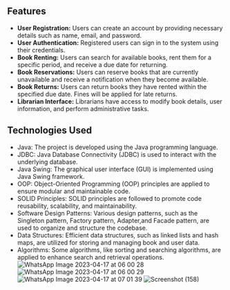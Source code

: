 ## Features

- **User Registration:** Users can create an account by providing necessary details such as name, email, and password.
- **User Authentication:** Registered users can sign in to the system using their credentials.
- **Book Renting:** Users can search for available books, rent them for a specific period, and receive a due date for returning.
- **Book Reservations:** Users can reserve books that are currently unavailable and receive a notification when they become available.
- **Book Returns:** Users can return books they have rented within the specified due date. Fines will be applied for late returns.
- **Librarian Interface:** Librarians have access to modify book details, user information, and perform administrative tasks.

## Technologies Used

- Java: The project is developed using the Java programming language.
- JDBC: Java Database Connectivity (JDBC) is used to interact with the underlying database.
- Java Swing: The graphical user interface (GUI) is implemented using Java Swing framework.
- OOP: Object-Oriented Programming (OOP) principles are applied to ensure modular and maintainable code.
- SOLID Principles: SOLID principles are followed to promote code reusability, scalability, and maintainability.
- Software Design Patterns: Various design patterns, such as the Singleton pattern, Factory pattern, Adapter,and Facade pattern, are used to organize and structure the codebase.
- Data Structures: Efficient data structures, such as linked lists and hash maps, are utilized for storing and managing book and user data.
- Algorithms: Some algorithms, like sorting and searching algorithms, are applied to enhance search and retrieval operations.
![WhatsApp Image 2023-04-17 at 06 00 28](https://github.com/Moutasem-Salah/Library-Management-System/assets/125928209/24d66161-d541-43a8-821f-2cc59384e6a5)
![WhatsApp Image 2023-04-17 at 06 00 29](https://github.com/Moutasem-Salah/Library-Management-System/assets/125928209/d6bc3998-9daa-4dae-b9a2-68994dde0365)
![WhatsApp Image 2023-04-17 at 07 01 39](https://github.com/Moutasem-Salah/Library-Management-System/assets/125928209/1b98e678-30a1-4f98-97fb-2f05383d6e0a)
![Screenshot (158)](https://github.com/Moutasem-Salah/Library-Management-System/assets/125928209/4579bdc7-2a0f-4124-89cb-d57c469f1d9a)
